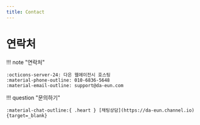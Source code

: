 ```yaml
---
title: Contact
---
```


# 연락처

!!! note "연락처"

    :octicons-server-24: 다은 웹에이전시 호스팅   
    :material-phone-outline: 010-6836-5648   
    :material-email-outline: support@da-eun.com

!!! question "문의하기"

    :material-chat-outline:{ .heart } [채팅상담](https://da-eun.channel.io){target=_blank}